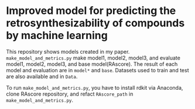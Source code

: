 # Improved model for predicting the retrosynthesizability of compounds by machine learning
This repository shows models created in my paper.
`make_model_and_metrics.py` make model1, model2, model3, and evaluate model1, model2, model3, and base model(RAscore). The result of each model and evaluation are in `model*` and `base`. Datasets used to train and test are also available and in `Data`. 

To run `make_model_and_metrics.py`, you have to install rdkit via Anaconda, clone RAscore repository, and refact `RAscore_path` in `make_model_and_metrics.py`.